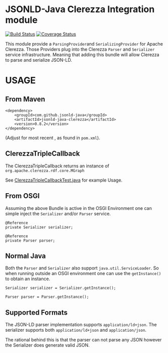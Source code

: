 JSONLD-Java Clerezza Integration module
=======================================

[![Build Status](https://travis-ci.org/jsonld-java/jsonld-java-clerezza.svg?branch=master)](https://travis-ci.org/jsonld-java/jsonld-java-clerezza) 
[![Coverage Status](https://coveralls.io/repos/jsonld-java/jsonld-java-clerezza/badge.svg?branch=master)](https://coveralls.io/r/jsonld-java/jsonld-java-clerezza?branch=master)

This module provide a `ParsingProvider`and `SerializingProvider` for Apache Clerezza. Those Providers plug into the Clerezza `Parser` and `Serializer` service infrastructure. Meaning that adding this bundle will allow Clerezza to parse and serialize JSON-LD.

USAGE
=====

From Maven
----------

    <dependency>
        <groupId>com.github.jsonld-java</groupId>
        <artifactId>jsonld-java-clerezza</artifactId>
        <version>0.8.2</version>
    </dependency>

(Adjust for most recent <version>, as found in ``pom.xml``).

ClerezzaTripleCallback
------------------

The ClerezzaTripleCallback returns an instance of `org.apache.clerezza.rdf.core.MGraph`

See [ClerezzaTripleCallbackTest.java](./src/test/java/com/github/jsonldjava/clerezza/ClerezzaTripleCallbackTest.java) for example Usage.


From OSGI
---------

Assuming the above Bundle is active in the OSGI Environment one can simple inject the `Serializer` and/or `Parser` service.

    @Reference
    private Serializer serializer;

    @Reference
    private Parser parser;


Normal Java
-----------

Both the `Parser` and `Serializer` also support `java.util.ServiceLoader`. So when running outside an OSGI environment one can use the `getInstance()` to obtain an instance.

    Serializer serializer = Serializer.getInstance();

    Parser parser = Parser.getInstance();

Supported Formats
-----------------

The JSON-LD parser implementation supports `application/ld+json`. The serializer supports both `application/ld+json` and `application/json`.

The rational behind this is that the parser can not parse any JSON however the Serializer does generate valid JSON.
